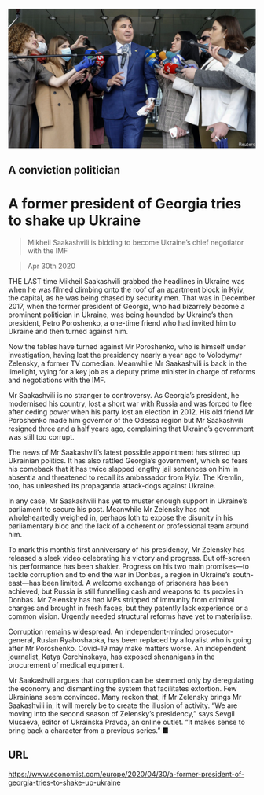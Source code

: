 ![](./images/20200502_EUP502.jpg)

## A conviction politician

# A former president of Georgia tries to shake up Ukraine

> Mikheil Saakashvili is bidding to become Ukraine’s chief negotiator with the IMF

> Apr 30th 2020

THE LAST time Mikheil Saakashvili grabbed the headlines in Ukraine was when he was filmed climbing onto the roof of an apartment block in Kyiv, the capital, as he was being chased by security men. That was in December 2017, when the former president of Georgia, who had bizarrely become a prominent politician in Ukraine, was being hounded by Ukraine’s then president, Petro Poroshenko, a one-time friend who had invited him to Ukraine and then turned against him.

Now the tables have turned against Mr Poroshenko, who is himself under investigation, having lost the presidency nearly a year ago to Volodymyr Zelensky, a former TV comedian. Meanwhile Mr Saakashvili is back in the limelight, vying for a key job as a deputy prime minister in charge of reforms and negotiations with the IMF.

Mr Saakashvili is no stranger to controversy. As Georgia’s president, he modernised his country, lost a short war with Russia and was forced to flee after ceding power when his party lost an election in 2012. His old friend Mr Poroshenko made him governor of the Odessa region but Mr Saakashvili resigned three and a half years ago, complaining that Ukraine’s government was still too corrupt.

The news of Mr Saakashvili’s latest possible appointment has stirred up Ukrainian politics. It has also rattled Georgia’s government, which so fears his comeback that it has twice slapped lengthy jail sentences on him in absentia and threatened to recall its ambassador from Kyiv. The Kremlin, too, has unleashed its propaganda attack-dogs against Ukraine.

In any case, Mr Saakashvili has yet to muster enough support in Ukraine’s parliament to secure his post. Meanwhile Mr Zelensky has not wholeheartedly weighed in, perhaps loth to expose the disunity in his parliamentary bloc and the lack of a coherent or professional team around him.

To mark this month’s first anniversary of his presidency, Mr Zelensky has released a sleek video celebrating his victory and progress. But off-screen his performance has been shakier. Progress on his two main promises—to tackle corruption and to end the war in Donbas, a region in Ukraine’s south-east—has been limited. A welcome exchange of prisoners has been achieved, but Russia is still funnelling cash and weapons to its proxies in Donbas. Mr Zelensky has had MPs stripped of immunity from criminal charges and brought in fresh faces, but they patently lack experience or a common vision. Urgently needed structural reforms have yet to materialise.

Corruption remains widespread. An independent-minded prosecutor-general, Ruslan Ryaboshapka, has been replaced by a loyalist who is going after Mr Poroshenko. Covid-19 may make matters worse. An independent journalist, Katya Gorchinskaya, has exposed shenanigans in the procurement of medical equipment.

Mr Saakashvili argues that corruption can be stemmed only by deregulating the economy and dismantling the system that facilitates extortion. Few Ukrainians seem convinced. Many reckon that, if Mr Zelensky brings Mr Saakashvili in, it will merely be to create the illusion of activity. “We are moving into the second season of Zelensky’s presidency,” says Sevgil Musaeva, editor of Ukrainska Pravda, an online outlet. “It makes sense to bring back a character from a previous series.” ■

## URL

https://www.economist.com/europe/2020/04/30/a-former-president-of-georgia-tries-to-shake-up-ukraine
